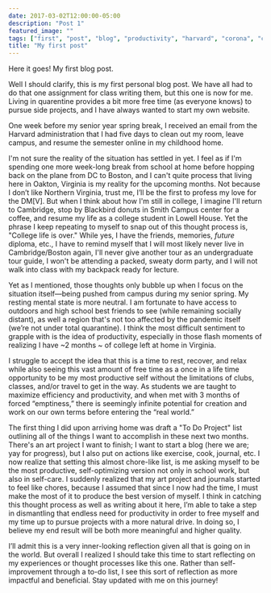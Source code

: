 ```yaml
---
date: 2017-03-02T12:00:00-05:00
description: "Post 1"
featured_image: ""
tags: ["first", "post", "blog", "productivity", "harvard", "corona", "college", "senior"]
title: "My first post"
---
```


Here it goes! My first blog post. 

Well I should clarify, this is my first personal blog post. We have all had to do that one assignment for class writing them, but this one is now for me. Living in quarentine provides a bit more free time (as everyone knows) to pursue side projects, and I have always wanted to start my own website. 

One week before my senior year spring break, I received an email from the Harvard administration that I had five days to clean out my room, leave campus, and resume the semester online in my childhood home. 

I'm not sure the reality of the situation has settled in yet. I feel as if I'm spending one more week-long break from school at home before hopping back on the plane from DC to Boston, and I can't quite process that living here in Oakton, Virginia is my reality for the upcoming months. Not because I don’t like Northern Virginia, trust me, I’ll be the first to profess my love for the DM[V]. But when I think about how I'm still in college, I imagine I'll return to Cambridge, stop by Blackbird donuts in Smith Campus center for a coffee, and resume my life as a college student in Lowell House. Yet the phrase I keep repeating to myself to snap out of this thought process is, "College life is over." While yes, I have the friends, memories, *future* diploma, etc., I have to remind myself that I will most likely never live in Cambridge/Boston again, I'll never give another tour as an undergraduate tour guide, I won't be attending a packed, sweaty dorm party, and I will not walk into class with my backpack ready for lecture. 

Yet as I mentioned, those thoughts only bubble up when I focus on the situation itself—being pushed from campus during my senior spring. My resting mental state is more neutral. I am fortunate to have access to outdoors and high school best friends to see (while remaining socially distant), as well a region that's not too affected by the pandemic itself (we’re not under total quarantine). I think the most difficult sentiment to grapple with is the idea of productivity, especially in those flash moments of realizing I have ~2 months ~ of college left at home in Virginia. 

I struggle to accept the idea that this is a time to rest, recover, and relax while also seeing this vast amount of free time as a once in a life time opportunity to be my most productive self without the limitations of clubs, classes, and/or travel to get in the way. As students we are taught to maximize efficiency and productivity, and when met with 3 months of forced “emptiness,” there is seemingly infinite potential for creation and work on our own terms before entering the “real world.” 

The first thing I did upon arriving home was draft a "To Do Project" list outlining all of the things I want to accomplish in these next two months. There's an art project I want to finish; I want to start a blog (here we are; yay for progress), but I also put on actions like exercise, cook, journal, etc. I now realize that setting this almost chore-like list, is me asking myself to be the most productive, self-optimizing version not only in school work, but also in self-care. I suddenly realized that my art project and journals started to feel like chores, because I assumed that since I now had the time, I must make the most of it to produce the best version of myself. I think in catching this thought process as well as writing about it here, I’m able to take a step in dismantling that endless need for productivity in order to free myself and my time up to pursue projects with a more natural drive. In doing so, I believe my end result will be both more meaningful and higher quality. 

I’ll admit this is a very inner-looking reflection given all that is going on in the world. But overall I realized I should take this time to start reflecting on my experiences or thought processes like this one. Rather than self-improvement through a to-do list, I see this sort of reflection as more impactful and beneficial. Stay updated with me on this journey!
